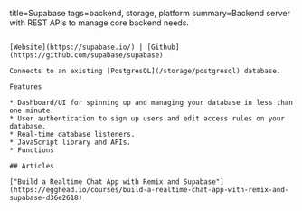 title=Supabase
tags=backend, storage, platform
summary=Backend server with REST APIs to manage core backend needs.
~~~~~~

[Website](https://supabase.io/) | [Github](https://github.com/supabase/supabase)

Connects to an existing [PostgresQL](/storage/postgresql) database.

Features

* Dashboard/UI for spinning up and managing your database in less than one minute.
* User authentication to sign up users and edit access rules on your database.
* Real-time database listeners.
* JavaScript library and APIs.
* Functions

## Articles

["Build a Realtime Chat App with Remix and Supabase"](https://egghead.io/courses/build-a-realtime-chat-app-with-remix-and-supabase-d36e2618)
